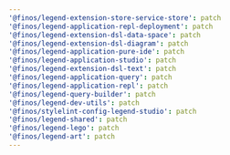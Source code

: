 ```yaml
---
'@finos/legend-extension-store-service-store': patch
'@finos/legend-application-repl-deployment': patch
'@finos/legend-extension-dsl-data-space': patch
'@finos/legend-extension-dsl-diagram': patch
'@finos/legend-application-pure-ide': patch
'@finos/legend-application-studio': patch
'@finos/legend-extension-dsl-text': patch
'@finos/legend-application-query': patch
'@finos/legend-application-repl': patch
'@finos/legend-query-builder': patch
'@finos/legend-dev-utils': patch
'@finos/stylelint-config-legend-studio': patch
'@finos/legend-shared': patch
'@finos/legend-lego': patch
'@finos/legend-art': patch
---
```

